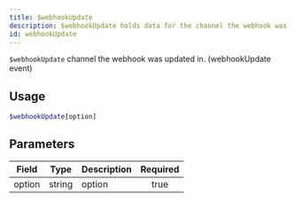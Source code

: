 ```yaml
---
title: $webhookUpdate
description: $webhookUpdate holds data for the channel the webhook was updated in. (webhookUpdate event)
id: webhookUpdate
---
```


`$webhookUpdate` channel the webhook was updated in. (webhookUpdate event)

## Usage

```php
$webhookUpdate[option]
```

## Parameters

| Field  | Type   | Description | Required |
|--------|--------|-------------|:--------:|
| option | string | option      |   true   |